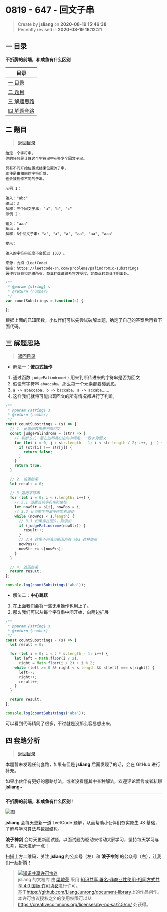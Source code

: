 0819 - 647 - 回文子串
===

> Create by **jsliang** on **2020-08-19 15:46:38**  
> Recently revised in **2020-08-19 16:12:21**

## <a name="chapter-one" id="chapter-one"></a>一 目录

**不折腾的前端，和咸鱼有什么区别**

| 目录 |
| --- |
| [一 目录](#chapter-one) |
| <a name="catalog-chapter-two" id="catalog-chapter-two"></a>[二 题目](#chapter-two) |
| <a name="catalog-chapter-three" id="catalog-chapter-three"></a>[三 解题思路](#chapter-three) |
| <a name="catalog-chapter-four" id="catalog-chapter-four"></a>[四 解题套路](#chapter-four) |

## <a name="chapter-two" id="chapter-two"></a>二 题目

> [返回目录](#chapter-one)

```
给定一个字符串，
你的任务是计算这个字符串中有多少个回文子串。

具有不同开始位置或结束位置的子串，
即使是由相同的字符组成，
也会被视作不同的子串。

示例 1：

输入："abc"
输出：3
解释：三个回文子串: "a", "b", "c"
示例 2：

输入："aaa"
输出：6
解释：6个回文子串: "a", "a", "a", "aa", "aa", "aaa"
 
提示：

输入的字符串长度不会超过 1000 。

来源：力扣（LeetCode）
链接：https://leetcode-cn.com/problems/palindromic-substrings
著作权归领扣网络所有。商业转载请联系官方授权，非商业转载请注明出处。
```

```js
/**
 * @param {string} s
 * @return {number}
 */
var countSubstrings = function(s) {

};
```

根据上面的已知函数，小伙伴们可以先尝试破解本题，确定了自己的答案后再看下面代码。

## <a name="chapter-three" id="chapter-three"></a>三 解题思路

> [返回目录](#chapter-one)

* 解法一：**傻瓜式操作**

1. 通过函数 `judgePalindrome()` 用来判断传进来的字符串是否为回文
2. 假设有字符串 `abaccaba`，那么每一个元素都要碰到底。
3. `a -> abaccaba`、`b -> baccaba`、`a -> accaba`……
4. 这样我们就将可能出现回文的所有情况都进行了判断。

```js
/**
 * @param {string} s
 * @return {number}
 */
const countSubstrings = (s) => {
  // 1. 设置函数用来判断回文
  const judgePalindrome = (str) => {
    // 判断方式：最左边和最右边向中间走，一致才为回文
    for (let i = 0, j = str.length - 1; i < str.length / 2; i++, j--) {
      if (str[i] !== str[j]) {
        return false;
      }
    }
    return true;
  }

  // 2. 设置结果
  let result = 0;
  
  // 3 遍历字符串
  for (let i = 0; i < s.length; i++) {
    // 3.1 设置当前字符串和坐标
    let nowStr = s[i], nowPos = i;
    // 3.2 让当前字符串不停向右滑动
    while (nowPos < s.length) {
      // 3.3 如果存在回文，则添加
      if (judgePalindrome(nowStr)) {
        result++;
      }
      // 3.4 这里不停滑动是因为有 aba 这种情形
      nowPos++;
      nowStr += s[nowPos];
    }
  }

  // 4. 返回结果
  return result;
};

console.log(countSubstrings('aba'));
```

* 解法二：**中心跳跃**

1. 在上面我们会将一些无用操作也用上了。
2. 那么我们可以从每个字符串中间开始，向两边扩展

```js
/**
 * @param {string} s
 * @return {number}
 */
const countSubstrings = (s) => {
  let result = 0;

  for (let i = 0; i < 2 * s.length - 1; i++) {
    let left = Math.floor(i / 2),
      right = Math.floor(i / 2) + i % 2;
    while (left >= 0 && right < s.length && s[left] === s[right]) {
      left--;
      right++;
      result++;
    }
  }

  return result;
};

console.log(countSubstrings('aba'));
```

可以看到代码精简了很多，不过就是没那么容易想出来。

## <a name="chapter-four" id="chapter-four"></a>四 套路分析

> [返回目录](#chapter-one)

本题暂未发现任何套路，如果有但是 **jsliang** 后面发现了的话，会在 GitHub 进行补充。

如果小伙伴有更好的思路想法，或者没看懂其中某种解法，欢迎评论留言或者私聊 **jsliang**~

---

**不折腾的前端，和咸鱼有什么区别！**

![图](https://github.com/LiangJunrong/document-library/blob/master/public-repertory/img/z-index-small.png?raw=true)

**jsliang** 会每天更新一道 LeetCode 题解，从而帮助小伙伴们夯实原生 JS 基础，了解与学习算法与数据结构。

**浪子神剑** 会每天更新面试题，以面试题为驱动来带动大家学习，坚持每天学习与思考，每天进步一点！

扫描上方二维码，关注 **jsliang** 的公众号（左）和 **浪子神剑** 的公众号（右），让我们一起折腾！

> <a rel="license" href="http://creativecommons.org/licenses/by-nc-sa/4.0/"><img alt="知识共享许可协议" style="border-width:0" src="https://i.creativecommons.org/l/by-nc-sa/4.0/88x31.png" /></a><br /><span xmlns:dct="http://purl.org/dc/terms/" property="dct:title">jsliang 的文档库</span> 由 <a xmlns:cc="http://creativecommons.org/ns#" href="https://github.com/LiangJunrong/document-library" property="cc:attributionName" rel="cc:attributionURL">梁峻荣</a> 采用 <a rel="license" href="http://creativecommons.org/licenses/by-nc-sa/4.0/">知识共享 署名-非商业性使用-相同方式共享 4.0 国际 许可协议</a>进行许可。<br />基于<a xmlns:dct="http://purl.org/dc/terms/" href="https://github.com/LiangJunrong/document-library" rel="dct:source">https://github.com/LiangJunrong/document-library</a>上的作品创作。<br />本许可协议授权之外的使用权限可以从 <a xmlns:cc="http://creativecommons.org/ns#" href="https://creativecommons.org/licenses/by-nc-sa/2.5/cn/" rel="cc:morePermissions">https://creativecommons.org/licenses/by-nc-sa/2.5/cn/</a> 处获得。